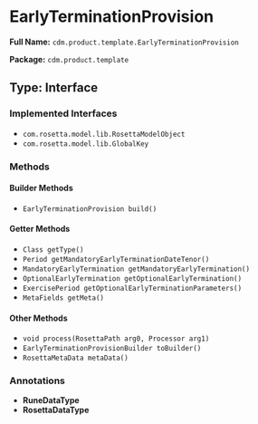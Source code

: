 # EarlyTerminationProvision

**Full Name:** `cdm.product.template.EarlyTerminationProvision`

**Package:** `cdm.product.template`

## Type: Interface

### Implemented Interfaces

- `com.rosetta.model.lib.RosettaModelObject`
- `com.rosetta.model.lib.GlobalKey`

### Methods

#### Builder Methods

- `EarlyTerminationProvision build()`

#### Getter Methods

- `Class getType()`
- `Period getMandatoryEarlyTerminationDateTenor()`
- `MandatoryEarlyTermination getMandatoryEarlyTermination()`
- `OptionalEarlyTermination getOptionalEarlyTermination()`
- `ExercisePeriod getOptionalEarlyTerminationParameters()`
- `MetaFields getMeta()`

#### Other Methods

- `void process(RosettaPath arg0, Processor arg1)`
- `EarlyTerminationProvisionBuilder toBuilder()`
- `RosettaMetaData metaData()`

### Annotations

- **RuneDataType**
- **RosettaDataType**

